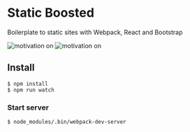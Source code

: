 # Static Boosted

Boilerplate to static sites with Webpack, React and Bootstrap

![motivation on](https://img.shields.io/badge/motivation-on-green.svg) ![motivation on](https://img.shields.io/badge/beers-accepted-yellow.svg)


## Install


```
$ npm install
$ npm run watch
```

### Start server

```
$ node_modules/.bin/webpack-dev-server
```
